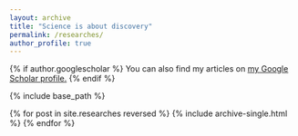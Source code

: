 ```yaml
---
layout: archive
title: "Science is about discovery"
permalink: /researches/
author_profile: true
---
```


{% if author.googlescholar %}
  You can also find my articles on <u><a href="{{author.googlescholar}}">my Google Scholar profile</a>.</u>
{% endif %}

{% include base_path %}

{% for post in site.researches reversed %}
  {% include archive-single.html %}
{% endfor %}
